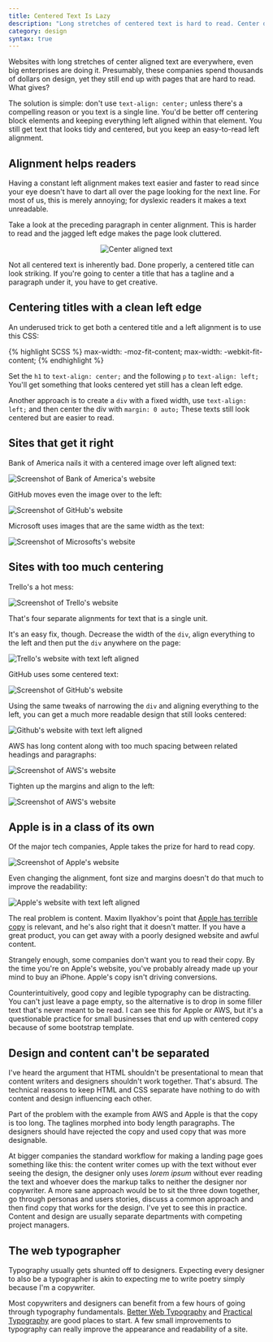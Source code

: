 ```yaml
---
title: Centered Text Is Lazy
description: "Long stretches of centered text is hard to read. Center divs rather than text to get a centered look that's much easier to read." 
category: design
syntax: true
---
```


Websites with long stretches of center aligned text are everywhere, even big enterprises are doing it. Presumably, these companies spend thousands of dollars on design, yet they still end up with pages that are hard to read. What gives? 

The solution is simple: don't use `text-align: center;` unless there's a compelling reason or you text is a single line. You'd be better off centering block elements and keeping everything left aligned within that element. You still get text that looks tidy and centered, but you keep an easy-to-read left alignment. 

## Alignment helps readers 

Having a constant left alignment makes text easier and faster to read since your eye doesn't have to dart all over the page looking for the next line. For most of us, this is merely annoying; for dyslexic readers it makes a text unreadable. 

Take a look at the preceding paragraph in center alignment. This is harder to read and the jagged left edge makes the page look cluttered. 

<div style="text-align:center;"><img src="/static/posts/2018-10-14/centered.png" alt="Center aligned text"></div>

Not all centered text is inherently bad. Done properly, a centered title can look striking. If you're going to center a title that has a tagline and a paragraph under it, you have to get creative. 

## Centering titles with a clean left edge 

An underused trick to get both a centered title and a left alignment is to use this CSS: 

{% highlight SCSS %}
max-width: -moz-fit-content;
max-width: -webkit-fit-content;
{% endhighlight %}

Set the `h1` to `text-align: center;` and the following `p` to `text-align: left;` You'll get something that looks centered yet still has a clean left edge. 

Another approach is to create a `div` with a fixed width, use `text-align: left;` and then center the div with `margin: 0 auto;` These texts still look centered but are easier to read. 

## Sites that get it right 

Bank of America nails it with a centered image over left aligned text: 

![Screenshot of Bank of America's website](/static/posts/2018-10-14/bofa.png)

GitHub moves even the image over to the left: 

![Screenshot of GitHub's website](/static/posts/2018-10-14/github1.png)

Microsoft uses images that are the same width as the text: 

![Screenshot of Microsofts's website](/static/posts/2018-10-14/microsoft.png)

## Sites with too much centering 

Trello's a hot mess: 

![Screenshot of Trello's website](/static/posts/2018-10-14/trello-a.png)

That's four separate alignments for text that is a single unit. 

It's an easy fix, though. Decrease the width of the `div`, align everything to the left and then put the `div` anywhere on the page: 

![Trello's website with text left aligned](/static/posts/2018-10-14/trello-b.png)

GitHub uses some centered text: 

![Screenshot of GitHub's website](/static/posts/2018-10-14/github2-a.png)

Using the same tweaks of narrowing the `div` and aligning everything to the left, you can get a much more readable design that still looks centered: 

![Github's website with text left aligned](/static/posts/2018-10-14/github2-b.png)

AWS has long content along with too much spacing between related headings and paragraphs: 

![Screenshot of AWS's website](/static/posts/2018-10-14/aws-a.png)

Tighten up the margins and align to the left:  

![Screenshot of AWS's website](/static/posts/2018-10-14/aws-b.png)

## Apple is in a class of its own  

Of the major tech companies, Apple takes the prize for hard to read copy. 

![Screenshot of Apple's website](/static/posts/2018-10-14/apple-a.png)

Even changing the alignment, font size and margins doesn't do that much to improve the readability: 

![Apple's website with text left aligned](/static/posts/2018-10-14/apple-b.png)

The real problem is content. Maxim Ilyakhov's point that [Apple has terrible copy][acw] is relevant, and he's also right that it doesn't matter. If you have a great product, you can get away with a poorly designed website and awful content. 

Strangely enough, some companies don't want you to read their copy. By the time you're on Apple's website, you've probably already made up your mind to buy an iPhone. Apple's copy isn't driving conversions. 

Counterintuitively, good copy and legible typography can be distracting. You can't just leave a page empty, so the alternative is to drop in some filler text that's never meant to be read. I can see this for Apple or AWS, but it's a questionable practice for small businesses that end up with centered copy because of some bootstrap template. 

## Design and content can't be separated 

I've heard the argument that HTML shouldn't be presentational to mean that content writers and designers shouldn't work together. That's absurd. The technical reasons to keep HTML and CSS separate have nothing to do with content and design influencing each other. 

Part of the problem with the example from AWS and Apple is that the copy is too long. The taglines morphed into body length paragraphs. The designers should have rejected the copy and used copy that was more designable.  

At bigger companies the standard workflow for making a landing page goes something like this: the content writer comes up with the text without ever seeing the design, the designer only uses *lorem ipsum* without ever reading the text and whoever does the markup talks to neither the designer nor copywriter. A more sane approach would be to sit the three down together, go through personas and users stories, discuss a common approach and then find copy that works for the design. I've yet to see this in practice. Content and design are usually separate departments with competing project managers. 

## The web typographer 

Typography usually gets shunted off to designers. Expecting every designer to also be a typographer is akin to expecting me to write poetry simply because I'm a copywriter.

Most copywriters and designers can benefit from a few hours of going through typography fundamentals. [Better Web Typography][bwt] and [Practical Typography][bpt] are good places to start. A few small improvements to typography can really improve the appearance and readability of a site. 

[acw]: http://deathbypassivevoice.com/all/not-only-text/
[bwt]: https://betterwebtype.com/
[bpt]: https://practicaltypography.com